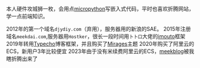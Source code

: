 本人硬件攻城狮一枚，会用点[micropython](https://micropython.org/)写嵌入式代码，平时也喜欢折腾网站，学一点前端知识。

2012年的第一个域名`djydiy.com`（弃用），服务器用的新浪的SAE。
2015年注册域名`meekdai.com`,服务器用`Hostker`，很长一段时间用`卜卜口`大佬的[imouto](https://github.com/itorr/imouto)框架
2019年转用[Typecho](https://typecho.org/)博客框架，并且购买了[Mirages](https://get233.com/archives/mirages-intro.html)主题
2020年购买了阿里云的ECS，新用户3年比较便宜
2023年由于没有米续费阿里云的ECS，[meekblog](http://blog.meekdai.com/)被我瞎折腾出来了
